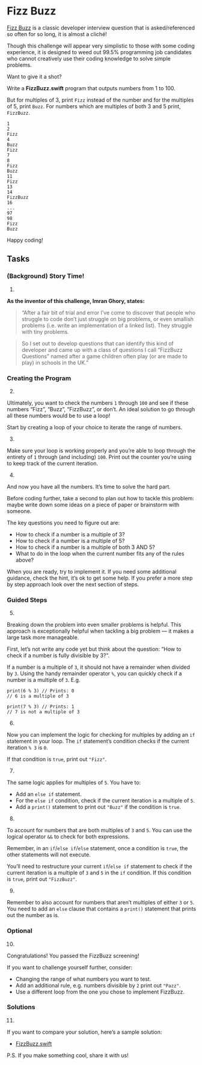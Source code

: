 # Fizz Buzz

[Fizz Buzz](https://en.wikipedia.org/wiki/Fizz_buzz) is a classic developer interview question that is asked/referenced so often for so long, it is almost a cliché!

Though this challenge will appear very simplistic to those with some coding experience, it is designed to weed out 99.5% programming job candidates who cannot creatively use their coding knowledge to solve simple problems.

Want to give it a shot?

Write a **FizzBuzz.swift** program that outputs numbers from 1 to 100.

But for multiples of 3, print `Fizz` instead of the number and for the multiples of 5, print `Buzz`. For numbers which are multiples of both 3 and 5 print, `FizzBuzz`.

    1
    2
    Fizz
    4
    Buzz
    Fizz
    7
    8
    Fizz
    Buzz
    11
    Fizz
    13
    14
    FizzBuzz
    16
    ...
    97
    98
    Fizz
    Buzz

Happy coding!

## Tasks

### (Background) Story Time!

1. 
**As the inventor of this challenge, Imran Ghory, states:**

> “After a fair bit of trial and error I’ve come to discover that people who struggle to code don’t just struggle on big problems, or even smallish problems (i.e. write an implementation of a linked list). They struggle with tiny problems.

> So I set out to develop questions that can identify this kind of developer and came up with a class of questions I call “FizzBuzz Questions” named after a game children often play (or are made to play) in schools in the UK.”

### Creating the Program

2. 
Ultimately, you want to check the numbers `1` through `100` and see if these numbers “Fizz”, “Buzz”, “FizzBuzz”, or don’t. An ideal solution to go through all these numbers would be to use a loop!

Start by creating a loop of your choice to iterate the range of numbers.

3.
Make sure your loop is working properly and you’re able to loop through the entirety of `1` through (and including) `100`. Print out the counter you’re using to keep track of the current iteration.

4.
And now you have all the numbers. It’s time to solve the hard part.

Before coding further, take a second to plan out how to tackle this problem: maybe write down some ideas on a piece of paper or brainstorm with someone.

The key questions you need to figure out are:

- How to check if a number is a multiple of 3?
- How to check if a number is a multiple of 5?
- How to check if a number is a multiple of both 3 AND 5?
- What to do in the loop when the current number fits any of the rules above?

When you are ready, try to implement it. If you need some additional guidance, check the hint, it’s ok to get some help. If you prefer a more step by step approach look over the next section of steps.

### Guided Steps

5. 
Breaking down the problem into even smaller problems is helpful. This approach is exceptionally helpful when tackling a big problem — it makes a large task more manageable.

First, let’s not write any code yet but think about the question: “How to check if a number is fully divisible by 3?”.

If a number is a multiple of `3`, it should not have a remainder when divided by `3`. Using the handy remainder operator `%`, you can quickly check if a number is a multiple of `3`. E.g.

    print(6 % 3) // Prints: 0
    // 6 is a multiple of 3
    
    print(7 % 3) // Prints: 1
    // 7 is not a multiple of 3

6. 
Now you can implement the logic for checking for multiples by adding an `if` statement in your loop. The `if` statement’s condition checks if the current iteration `% 3` is `0`.

If that condition is `true`, print out `"Fizz"`.

7. 
The same logic applies for multiples of `5`. You have to:

- Add an `else if` statement.
- For the `else if` condition, check if the current iteration is a multiple of `5`.
- Add a `print()` statement to print out `"Buzz"` if the condition is `true`.

8. 
To account for numbers that are both multiples of `3` and `5`. You can use the logical operator `&&` to check for both expressions.

Remember, in an `if`/`else if`/`else` statement, once a condition is `true`, the other statements will not execute.

You’ll need to restructure your current `if`/`else if` statement to check if the current iteration is a multiple of `3` and `5` in the `if` condition. If this condition is `true`, print out `"FizzBuzz"`.

9. 
Remember to also account for numbers that aren’t multiples of either `3` or `5`. You need to add an `else` clause that contains a `print()` statement that prints out the number as is.

### Optional

10. 
Congratulations! You passed the FizzBuzz screening!

If you want to challenge yourself further, consider:

- Changing the range of what numbers you want to test.
- Add an additional rule, e.g. numbers divisible by `2` print out `"Pazz"`.
- Use a different loop from the one you chose to implement FizzBuzz.

### Solutions

11. 
If you want to compare your solution, here’s a sample solution:

- [FizzBuzz.swift](https://github.com/Codecademy/learn-swift/blob/master/4-loops/fizzbuzz/FizzBuzz.swift)

P.S. If you make something cool, share it with us!

